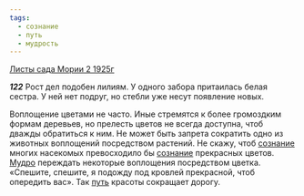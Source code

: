 ```yaml
---
tags:
  - сознание
  - путь
  - мудрость
---
```


[Листы сада Мории 2 1925г](/agni/1925)

___122___
Рост дел подобен лилиям. У одного забора притаилась белая сестра. У ней нет подруг, но стебли уже несут появление новых.    

Воплощение цветами не часто. Иные стремятся к более громоздким формам деревьев, но прелесть цветов не всегда доступна, чтоб дважды обратиться к ним. Не может быть запрета сократить одно из животных воплощений посредством растений. Не скажу, чтоб [сознание](/tag/#сознание) многих насекомых превосходило бы [сознание](/tag/#сознание) прекрасных цветов. [Мудро](/tag/#мудрость) переждать некоторые воплощения посредством цветка. «Спешите, спешите, я подожду под кровлей прекрасной, чтоб опередить вас». Так [путь](/tag/#путь) красоты сокращает дорогу.   

